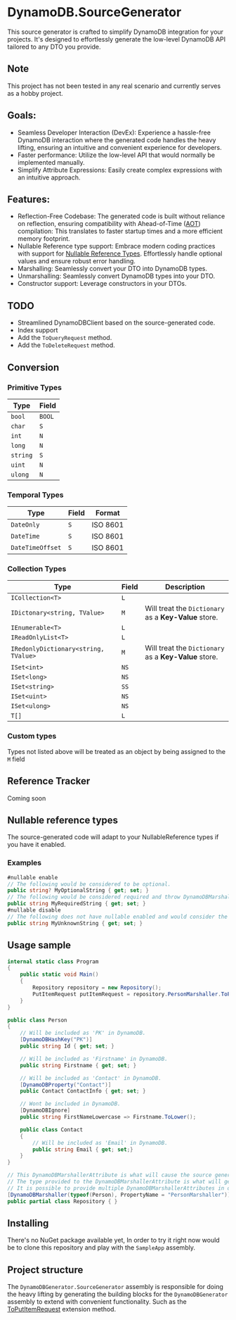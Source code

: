 # DynamoDB.SourceGenerator

This source generator is crafted to simplify DynamoDB integration for your projects. It's designed to effortlessly
generate the low-level DynamoDB API tailored to any DTO you provide.

## Note

This project has not been tested in any real scenario and currently serves as a hobby project.

## Goals:

* Seamless Developer Interaction (DevEx): Experience a hassle-free DynamoDB interaction where the generated code handles
  the heavy lifting, ensuring an intuitive and convenient experience for developers.
* Faster performance: Utilize the low-level API that would normally be implemented manually.
* Simplify Attribute Expressions: Easily create complex expressions with an intuitive approach.

## Features:

* Reflection-Free Codebase: The generated code is built without reliance on reflection, ensuring compatibility with
  Ahead-of-Time ([AOT](https://learn.microsoft.com/en-us/dotnet/core/deploying/native-aot/?tabs=net7%2Cwindows)) compilation: This translates to faster startup times and a more efficient memory footprint.
* Nullable Reference type support: Embrace modern coding practices with support for [Nullable Reference Types](https://learn.microsoft.com/en-us/dotnet/csharp/nullable-references).
  Effortlessly handle optional values and ensure robust error handling.
* Marshalling: Seamlessly convert your DTO into DynamoDB types.
* Unmarshalling: Seamlessly convert DynamoDB types into your DTO.
* Constructor support: Leverage constructors in your DTOs.

## TODO
* Streamlined DynamoDBClient based on the source-generated code. 
* Index support
* Add the `ToQueryRequest` method.
* Add the `ToDeleteRequest` method.

## Conversion

### Primitive Types

| Type     | Field  |
|----------|--------|
| `bool`   | `BOOL` |
| `char`   | `S`    |
| `int`    | `N`    |
| `long`   | `N`    |
| `string` | `S`    |
| `uint`   | `N`    |
| `ulong`  | `N`    |

### Temporal Types

| Type             | Field | Format   |
|------------------|-------|----------|
| `DateOnly`       | `S`   | ISO 8601 |
| `DateTime`       | `S`   | ISO 8601 |
| `DateTimeOffset` | `S`   | ISO 8601 |

### Collection Types

| Type                                 | Field | Description                                           |
|--------------------------------------|-------|-------------------------------------------------------|
| `ICollection<T>`                     | `L`   |                                                       |
| `IDictonary<string, TValue>`         | `M`   | Will treat the `Dictionary` as a **Key-Value** store. |
| `IEnumerable<T>`                     | `L`   |                                                       |
| `IReadOnlyList<T>`                   | `L`   |                                                       |
| `IRedonlyDictionary<string, TValue>` | `M`   | Will treat the `Dictionary` as a **Key-Value** store. |
| `ISet<int>`                          | `NS`  |                                                       |
| `ISet<long>`                         | `NS`  |                                                       |
| `ISet<string>`                       | `SS`  |                                                       |
| `ISet<uint>`                         | `NS`  |                                                       |
| `ISet<ulong>`                        | `NS`  |                                                       |
| `T[]`                                | `L`   |                                                       |

### Custom types

Types not listed above will be treated as an object by being assigned to the `M` field

## Reference Tracker

Coming soon

## Nullable reference types

The source-generated code will adapt to your NullableReference types if you have it enabled.

### Examples

```csharp
#nullable enable
// The following would be considered to be optional.
public string? MyOptionalString { get; set; }
// The following would be considered required and throw DynamoDBMarshallingException if the value was not provided.
public string MyRequiredString { get; set; }
#nullable disable
// The following does not have nullable enabled and would consider the string to be optional.
public string MyUnknownString { get; set; }
```

## Usage sample

```csharp
internal static class Program
{
    public static void Main()
    {
        Repository repository = new Repository();
        PutItemRequest putItemRequest = repository.PersonMarshaller.ToPutItemRequest(new Person(), "TABLENAME");
    }
}

public class Person
{
    // Will be included as 'PK' in DynamoDB.
    [DynamoDBHashKey("PK")]
    public string Id { get; set; }

    // Will be included as 'Firstname' in DynamoDB.
    public string Firstname { get; set; }

    // Will be included as 'Contact' in DynamoDB.
    [DynamoDBProperty("Contact")]
    public Contact ContactInfo { get; set; }

    // Wont be included in DynamoDB.
    [DynamoDBIgnore]
    public string FirstNameLowercase => Firstname.ToLower();

    public class Contact
    {
        // Will be included as 'Email' in DynamoDB.
        public string Email { get; set;}
    }
}

// This DynamoDBMarshallerAttribute is what will cause the source generation to kick in.
// The type provided to the DynamoDBMarshallerAttribute is what will get functionality.
// It is possible to provide multiple DynamoDBMarshallerAttributes in order to source-generate multiple types in the same class.
[DynamoDBMarshaller(typeof(Person), PropertyName = "PersonMarshaller")]
public partial class Repository { }
```

## Installing

There's no NuGet package available yet, In order to try it right now would be to clone this repository and play with
the `SampleApp` assembly.

## Project structure

The `DynamoDBGenerator.SourceGenerator` assembly is responsible for doing the heavy lifting by generating the building
blocks for the `DynamoDBGenerator` assembly to extend with convenient functionality.
Such as
the [ToPutItemRequest](https://github.com/inputfalken/DynamoDB.SourceGenerator/blob/main/DynamoDBGenerator/Extensions/DynamoDBMarshallerExtensions.cs)
extension method.

